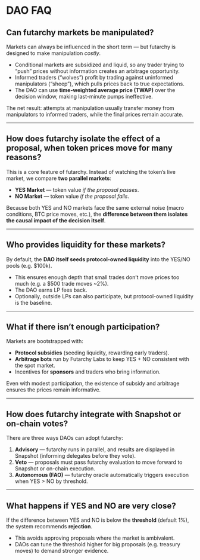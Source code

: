 # DAO FAQ

## Can futarchy markets be manipulated?

Markets can always be influenced in the short term — but futarchy is designed to make manipulation *costly*.  
- Conditional markets are subsidized and liquid, so any trader trying to “push” prices without information creates an arbitrage opportunity.  
- Informed traders (“wolves”) profit by trading against uninformed manipulators (“sheep”), which pulls prices back to true expectations.  
- The DAO can use **time-weighted average price (TWAP)** over the decision window, making last-minute pumps ineffective.

The net result: attempts at manipulation usually transfer money from manipulators to informed traders, while the final prices remain accurate.

---

## How does futarchy isolate the effect of a proposal, when token prices move for many reasons?

This is a core feature of futarchy. Instead of watching the token’s live market, we compare **two parallel markets**:  
- **YES Market** — token value *if the proposal passes*.  
- **NO Market** — token value *if the proposal fails*.  

Because both YES and NO markets face the same external noise (macro conditions, BTC price moves, etc.), the **difference between them isolates the causal impact of the decision itself**.

---

## Who provides liquidity for these markets?

By default, the **DAO itself seeds protocol-owned liquidity** into the YES/NO pools (e.g. $100k).  
- This ensures enough depth that small trades don’t move prices too much (e.g. a $500 trade moves ~2%).  
- The DAO earns LP fees back.  
- Optionally, outside LPs can also participate, but protocol-owned liquidity is the baseline.

---

## What if there isn’t enough participation?

Markets are bootstrapped with:
- **Protocol subsidies** (seeding liquidity, rewarding early traders).  
- **Arbitrage bots** run by Futarchy Labs to keep YES + NO consistent with the spot market.  
- Incentives for **sponsors** and traders who bring information.  

Even with modest participation, the existence of subsidy and arbitrage ensures the prices remain informative.

---

## How does futarchy integrate with Snapshot or on-chain votes?

There are three ways DAOs can adopt futarchy:
1. **Advisory** — futarchy runs in parallel, and results are displayed in Snapshot (informing delegates before they vote).  
2. **Veto** — proposals must pass futarchy evaluation to move forward to Snapshot or on-chain execution.  
3. **Autonomous (FAO)** — futarchy oracle automatically triggers execution when YES > NO by threshold.

---

## What happens if YES and NO are very close?

If the difference between YES and NO is below the **threshold** (default 1%), the system recommends **rejection**.  
- This avoids approving proposals where the market is ambivalent.  
- DAOs can tune the threshold higher for big proposals (e.g. treasury moves) to demand stronger evidence.
